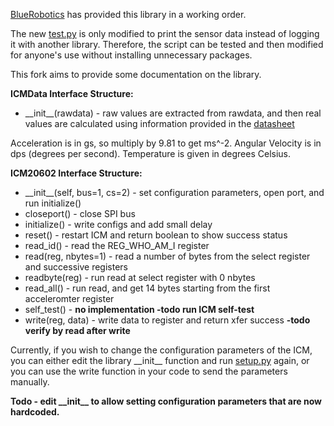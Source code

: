 [BlueRobotics](https://bluerobotics.com/) has provided this library in a working order.

The new [test.py](https://github.com/AdamPoloha/BlueROV2-Navigator-IMU-icm20602-python/blob/master/icm20602/test.py) is only modified to print the sensor data instead of logging it with another library. Therefore, the script can be tested and then modified for anyone's use without installing unnecessary packages.

This fork aims to provide some documentation on the library.

**ICMData Interface Structure:**
+ \_\_init\_\_(rawdata) - raw values are extracted from rawdata, and then real values are calculated using information provided in the [datasheet](https://invensense.tdk.com/wp-content/uploads/2020/11/DS-000176-ICM-20602-v1.1.pdf)

Acceleration is in gs, so multiply by 9.81 to get ms^-2.
Angular Velocity is in dps (degrees per second).
Temperature is given in degrees Celsius.

**ICM20602 Interface Structure:**
+ \_\_init\_\_(self, bus=1, cs=2) - set configuration parameters, open port, and run initialize()
+ closeport() - close SPI bus
+ initialize() - write configs and add small delay
+ reset() - restart ICM and return boolean to show success status
+ read_id() - read the REG_WHO_AM_I register
+ read(reg, nbytes=1) - read a number of bytes from the select register and successive registers
+ readbyte(reg) - run read at select register with 0 nbytes
+ read_all() - run read, and get 14 bytes starting from the first acceleromter register
+ self_test() - **no implementation -todo run ICM self-test**
+ write(reg, data) - write data to register and return xfer success **-todo verify by read after write**

Currently, if you wish to change the configuration parameters of the ICM, you can either edit the library \_\_init\_\_ function and run [setup.py](https://github.com/AdamPoloha/BlueROV2-Navigator-IMU-icm20602-python/blob/master/setup.py) again, or you can use the write function in your code to send the parameters manually.

**Todo - edit \_\_init\_\_ to allow setting configuration parameters that are now hardcoded.**
